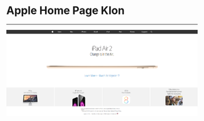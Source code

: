 # Apple Home Page Klon
---


<img src="./images/1.png"
     alt=""
     style="float: left; margin-right: 500px;" />
